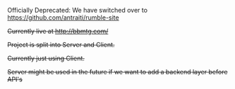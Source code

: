 Officially Deprecated: We have switched over to https://github.com/antraiti/rumble-site

~~Currently live at http://bbmtg.com/~~

~~Project is split into Server and Client.~~

~~Currently just using Client.~~

~~Server might be used in the future if we want to add a backend layer before API's~~
